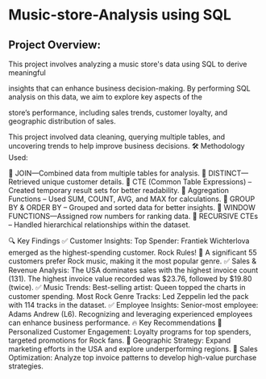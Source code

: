 # Music-store-Analysis using SQL

## Project Overview:
This project involves analyzing a music store's data using SQL to derive meaningful 

insights that can enhance business decision-making. By performing SQL analysis on this data, we aim to explore key aspects of the 

store’s performance, including sales trends, customer loyalty, and geographic distribution of sales.


This project involved data cleaning, querying multiple tables, and uncovering trends to help improve business decisions. 
🛠 Methodology Used:

🔹 JOIN—Combined data from multiple tables for analysis.
🔹 DISTINCT—Retrieved unique customer details.
🔹 CTE (Common Table Expressions) – Created temporary result sets for better readability.
🔹 Aggregation Functions – Used SUM, COUNT, AVG, and MAX for calculations.
🔹 GROUP BY & ORDER BY – Grouped and sorted data for better insights.
🔹 WINDOW FUNCTIONS—Assigned row numbers for ranking data.
🔹 RECURSIVE CTEs – Handled hierarchical relationships within the dataset.

🔍 Key Findings
✅ Customer Insights:
Top Spender: Frantiek Wichterlova emerged as the highest-spending customer.
Rock Rules! 🎸 A significant 55 customers prefer Rock music, making it the most popular genre.
✅ Sales & Revenue Analysis:
The USA dominates sales with the highest invoice count (131).
The highest invoice value recorded was $23.76, followed by $19.80 (twice).
✅ Music Trends:
Best-selling artist: Queen topped the charts in customer spending.
Most Rock Genre Tracks: Led Zeppelin led the pack with 114 tracks in the dataset.
✅ Employee Insights:
Senior-most employee: Adams Andrew (L6).
Recognizing and leveraging experienced employees can enhance business performance.
🔥 Key Recommendations
🔹 Personalized Customer Engagement: Loyalty programs for top spenders, targeted promotions for Rock fans.
🔹 Geographic Strategy: Expand marketing efforts in the USA and explore underperforming regions.
🔹 Sales Optimization: Analyze top invoice patterns to develop high-value purchase strategies.


